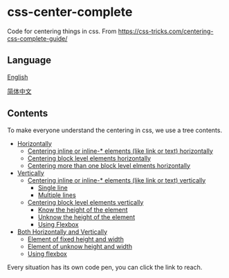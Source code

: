 # css-center-complete
Code for centering things in css. From https://css-tricks.com/centering-css-complete-guide/

## Language
[English](https://github.com/Erichain/css-center-complete)

[简体中文](https://github.com/Erichain/css-center-complete/blob/master/README-ZH_CN.md)

## Contents
To make everyone understand the centering in css, we use a tree contents.

- [Horizontally]()
  + [Centering inline or inline-* elements (like link or text) horizontally]()
  + [Centering block level elements horizontally]()
  + [Centering more than one block level elments horizontally]()
- [Vertically]()
  + [Centering inline or inline-* elements (like link or text) vertically]()
    - [Single line]()
    - [Multiple lines]()
  + [Centering block level elements vertically]()
    - [Know the height of the element]()
    - [Unknow the height of the element]()
    - [Using Flexbox]()
- [Both Horizontally and Vertically]()
  + [Element of fixed height and width]()
  + [Element of unknow height and width]()
  + [Using flexbox]()

Every situation has its own code pen, you can click the link to reach.
